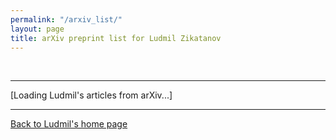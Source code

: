 ```yaml
---
permalink: "/arxiv_list/"
layout: page
title: arXiv preprint list for Ludmil Zikatanov
---
```

<p>&nbsp;</p>
<hr/>
<p></p>

<script type="text/javascript">
<!--
var arxiv_authorid="https://arxiv.org/a/0000-0002-5189-4230";
var arxiv_format="arxiv";
var arxiv_max_entries=0;    //show all articles
var arxiv_includeSummary=0; //[0/1] [don't/do] show abstracts 
-->
</script>
<script type="text/javascript"
	src="http://arxiv.org/js/myarticles.js"></script>
<div id="arxivfeed">[Loading Ludmil's articles from  arXiv...]</div>
<hr/>
<div>
<p>
<a href="http://ludmil02.github.io/">Back to Ludmil's home page</a>
</p>
</div>
</body>
</html>
